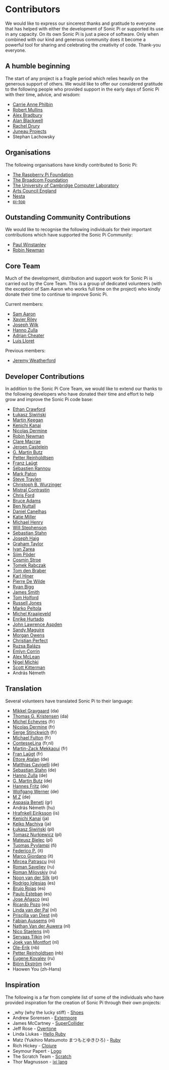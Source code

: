 # Contributors

We would like to express our sincerest thanks and gratitude to everyone
that has helped with either the development of Sonic Pi or supported its
use in any capacity. On its own Sonic Pi is just a piece of
software. Only when combined with our kind and generous community does
it become a powerful tool for sharing and celebrating the creativity of
code. Thank-you everyone.


## A humble beginning 

The start of any project is a fragile period which relies heavily on the
generous support of others. We would like to offer our considered
gratitude to the following people who provided support in the early days
of Sonic Pi with their time, advice, and wisdom:

* [Carrie Anne Philbin](https://twitter.com/missphilbin)
* [Robert Mullins](http://www.cl.cam.ac.uk/~rdm34/)
* [Alex Bradbury](https://twitter.com/asbradbury)
* [Alan Blackwell](http://www.cl.cam.ac.uk/~afb21/)
* [Rachel Drury](https://twitter.com/Rachel_Drury)
* [Juneau Projects](http://www.juneauprojects.co.uk)
* Stephan Lachowsky


## Organisations

The following organisations have kindly contributed to Sonic Pi:

* [The Raspberry Pi Foundation](http://www.raspberrypi.org)
* [The Broadcom Foundation](http://www.broadcomfoundation.org)
* [The University of Cambridge Computer Laboratory](http://www.cl.cam.ac.uk)
* [Arts Council England](http://www.artscouncil.org.uk)
* [Nesta](http://www.nesta.org.uk)
* [pi-top](https://pi-top.com)


## Outstanding Community Contributions

We would like to recognise the following individuals for their important
contributions which have supported the Sonic Pi Community:

* [Paul Winstanley](https://twitter.com/SCCMentor)
* [Robin Newman](https://twitter.com/rbnman)


## Core Team

Much of the development, distribution and support work for Sonic Pi is
carried out by the Core Team. This is a group of dedicated volunteers
(with the exception of Sam Aaron who works full time on the project) who
kindly donate their time to continue to improve Sonic Pi.

Current members: 
* [Sam Aaron](https://github.com/samaaron)
* [Xavier Riley](https://github.com/xavriley)
* [Joseph Wilk](https://github.com/josephwilk)
* [Hanno Zulla](https://github.com/hzulla)
* [Adrian Cheater](https://github.com/factoid)
* [Luis Lloret](https://github.com/llloret/)

Previous members: 
* [Jeremy Weatherford](https://github.com/jweather)


## Developer Contributions

In addition to the Sonic Pi Core Team, we would like to extend our
thanks to the following developers who have donated their time and
effort to help grow and improve the Sonic Pi code base:

* [Ethan Crawford](https://github.com/ethancrawford)
* [Łukasz Siwiński](https://github.com/hopbit)
* [Martin Keegan](https://github.com/mk270)
* [Kenichi Kanai](https://github.com/kn1kn1)
* [Nicolas Dermine](https://github.com/nicoder)
* [Robin Newman](https://github.com/rbnpi)
* [Clare Macrae](https://github.com/claremacrae)
* [Jeroen Castelein](https://github.com/JeroennC)
* [G. Martin Butz](https://github.com/mbutz)
* [Petter Reinholdtsen](https://github.com/petterreinholdtsen)
* [Franz Laügt](https://github.com/znarf94)
* [Sébastien Rannou](https://github.com/aimxhaisse)
* [Mark Paton](https://github.com/frobby)
* [Steve Traylen](https://github.com/traylenator)
* [Christoph B. Wurzinger](https://github.com/chbw)
* [Mistral Contrastin](https://github.com/madgen)
* [Chris Ford](https://github.com/ctford)
* [Bruce Adams](https://github.com/bruceadams)
* [Ben Nuttall](https://github.com/bennuttall)
* [Daniel Canelhas](https://github.com/dcanelhas)
* [Katie Miller](https://github.com/codemiller)
* [Michael Henry](https://github.com/neoCrimeLabs)
* [Will Stephenson](https://github.com/wstephenson)
* [Sebastian Stahn](https://github.com/stahnirockt)
* [Joseph Haig](https://github.com/jrmhaig)
* [Graham Taylor](https://github.com/vinnievg)
* [Ivan Zarea](https://github.com/minivan)
* [Siim Põder](https://github.com/windo)
* [Cosmin Stroe](https://github.com/cstroe)
* [Tomek Rabczak](https://github.com/tomekr)
* [Tom den Braber](https://github.com/tomdenbraber)
* [Karl Hiner](https://github.com/khiner)
* [Pierre De Wilde](https://github.com/pierredewilde)
* [Ryan Bigg](https://github.com/radar)
* [James Smith](https://github.com/Nanomancer)
* [Tom Holford](https://github.com/tomholford)
* [Russell Jones](https://github.com/Russell-Jones)
* [Marko Peltola](https://github.com/markopeltola)
* [Michel Kraaijeveld](https://github.com/LandDragoon)
* [Enrike Hurtado](https://github.com/enrike)
* [John Lawrence Aspden](https://github.com/johnlawrenceaspden)
* [Sandy Maguire](https://github.com/isovector)
* [Morgan Owens](https://github.com/equiamos)
* [Christian Perfect](https://github.com/christianp)
* [Ruzsa Balázs](https://github.com/cellux)
* [Emlyn Corrin](https://github.com/emlyn)
* [Alex McLean](https://github.com/yaxu)
* [Nigel Michki](https://github.com/nigeil)
* [Scott Kitterman](https://github.com/kitterma)
* András Németh


## Translation

Several volunteers have translated Sonic Pi to their language:

* [Mikkel Gravgaard](https://github.com/grav) (da)
* [Thomas G. Kristensen](https://github.com/tgk) (da)
* [Michel Echevres](https://github.com/echevresm) (fr)
* [Nicolas Dermine](https://github.com/nicoder) (fr)
* [Serge Stinckwich](https://github.com/SergeStinckwich) (fr)
* [Michael Fulton](https://github.com/fultonms) (fr)
* [ContesseLina](https://github.com/ContesseLina) (fr,nl)
* [Martin-Zack Mekkaoui](https://github.com/mekza) (fr)
* [Fran Laügt](https://github.com/znarf94) (fr)
* [Ettore Atalan](https://github.com/Atalanttore) (de)
* [Matthias Cavigelli](https://github.com/mcavigelli) (de)
* [Sebastian Stahn](https://github.com/stahnirockt) (de)
* [Hanno Zulla](https://github.com/hzulla) (de)
* [G. Martin Butz](https://github.com/mbutz) (de)
* [Hannes Fritz](https://github.com/hztirf) (de)
* [Wolfgang Werner](https://github.com/wwerner) (de)
* [M Z](https://github.com/st01c) (de)
* [Aspasia Beneti](https://github.com/aspasia) (gr)
* András Németh (hu)
* [Hrafnkell Eiríksson](https://github.com/hrafnkelle) (is)
* [Kenichi Kanai](https://github.com/kn1kn1) (ja)
* [Keiko Machiya](https://github.com/keikomachiya) (ja)
* [Łukasz Siwiński](https://github.com/hopbit) (pl)
* [Tomasz Nurkiewicz](https://github.com/nurkiewicz) (pl)
* [Mateusz Bielec](https://github.com/mbie) (pl)
* [Tuomas Pyylampi](https://hosted.weblate.org/user/twumpy/) (fi)
* [Federico P.](https://github.com/federico-pepe) (it)
* [Marco Giordano](https://github.com/marco-giordano) (it)
* [Mircea Patrascu](https://github.com/mpatrascu) (ro)
* [Roman Saveljev](https://github.com/RomanSaveljev) (ru)
* [Roman Milovskiy](https://github.com/dcromster) (ru)
* [Noon van der Silk](https://github.com/SiIky) (pt)
* [Rodrigo Iglesias](https://github.com/Areidz) (es)
* [Brujo Rojas](https://github.com/brujo-rojas) (es)
* [Paulo Esteban](https://github.com/pauloesteban) (es)
* [Jose Añasco](https://github.com/merongivian) (es)
* [Ricardo Pozo](https://github.com/thraex41) (es)
* [Linda van der Pal](https://github.com/lvdpal) (nl)
* [Priscilla van Diest](https://twitter.com/PrisDiest) (nl)
* [Fabian Aussems](https://github.com/mozinator) (nl)
* [Nathan Van der Auwera](https://github.com/nathanvda) (nl)
* [Nico Staelens](https://hosted.weblate.org/user/nickstaelens/) (nl)
* [Servaas Tilkin](https://hosted.weblate.org/user/drgekko/) (nl)
* [Joek van Montfort](https://hosted.weblate.org/user/xotopia/) (nl)
* [Ole-Erik](https://hosted.weblate.org/user/oeyrvin/) (nb)
* [Petter Reinholdtsen](https://github.com/petterreinholdtsen) (nb)
* [Eugene Kovalev](https://github.com/wl8dr3) (ru)
* [Björn Ekström](https://github.com/bjornekstrom) (se)
* Haowen You (zh-Hans)


## Inspiration

The following is a far from complete list of some of the individuals who
have provided inspiration for the creation of Sonic Pi through their own
projects:

* _why (why the lucky stiff) - [Shoes](https://en.wikipedia.org/wiki/Shoes_(GUI_toolkit))
* Andrew Sorensen  - [Extempore](http://extempore.moso.com.au)
* James McCartney - [SuperCollider](http://supercollider.github.io)
* Jeff Rose - [Overtone](http://overtone.github.com)
* Linda Liukas - [Hello Ruby](http://www.helloruby.com/)
* Matz (Yukihiro Matsumoto まつもとゆきひろ) - [Ruby](ruby-lang.org)
* Rich Hickey - [Clojure](http://clojure.org)
* Seymour Papert - [Logo](https://en.wikipedia.org/wiki/Logo_(programming_language))
* The Scratch Team - [Scratch](https://scratch.mit.edu)
* Thor Magnusson - [ixi lang](http://www.ixi-audio.net/content/body_software_ixilang.html) 




